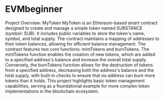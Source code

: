 # EVMbeginner
Project Overview: MyToken
MyToken is an Ethereum-based smart contract designed to create and manage a simple token named SUBSTANCE (symbol: SUB). It includes public variables to store the token's name, symbol, and total supply. The contract maintains a mapping of addresses to their token balances, allowing for efficient balance management. The contract features two core functions: mintTokens and burnTokens. The mintTokens function enables the creation of new tokens, which are added to a specified address's balance and increase the overall total supply. Conversely, the burnTokens function allows for the destruction of tokens from a specified address, decreasing both the address's balance and the total supply, with built-in checks to ensure that no address can burn more tokens than it holds. This project highlights basic token management capabilities, serving as a foundational example for more complex token implementations in the blockchain ecosystem.
